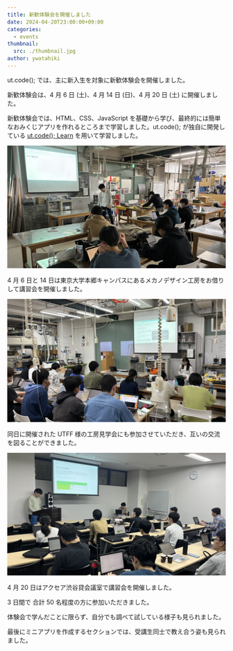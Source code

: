 ```yaml
---
title: 新歓体験会を開催しました
date: 2024-04-20T23:00:00+09:00
categories:
  - events
thumbnail:
  src: ./thumbnail.jpg
author: ywatahiki
---
```


ut.code(); では、主に新入生を対象に新歓体験会を開催しました。

新歓体験会は、4 月 6 日 (土)、4 月 14 日 (日)、4 月 20 日 (土) に開催しました。

新歓体験会では、HTML、CSS、JavaScript を基礎から学び、最終的には簡単なおみくじアプリを作れるところまで学習しました。ut.code(); が独自に開発している [ut.code(); Learn](https://learn.utcode.net/) を用いて学習しました。

![4 月 6 日の様子](./workshop-04-06.jpg)

4 月 6 日と 14 日は東京大学本郷キャンパスにあるメカノデザイン工房をお借りして講習会を開催しました。

![4 月 14 日の様子](./workshop-04-14.jpg)

同日に開催された UTFF 様の工房見学会にも参加させていただき、互いの交流を図ることができました。

![4 月 20 日の様子](./workshop-04-20.jpg)

4 月 20 日はアクセア渋谷貸会議室で講習会を開催しました。

3 日間で 合計 50 名程度の方に参加いただきました。

体験会で学んだことに限らず、自分でも調べて試している様子も見られました。

最後にミニアプリを作成するセクションでは、受講生同士で教え合う姿も見られました。
